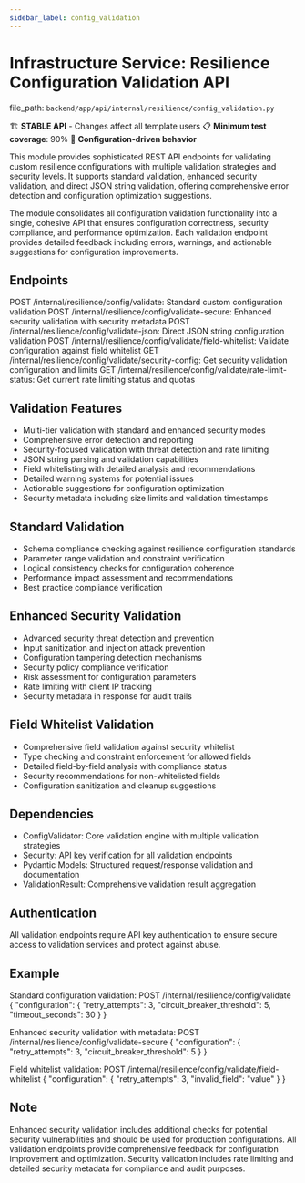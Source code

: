 ```yaml
---
sidebar_label: config_validation
---
```


# Infrastructure Service: Resilience Configuration Validation API

  file_path: `backend/app/api/internal/resilience/config_validation.py`

🏗️ **STABLE API** - Changes affect all template users
📋 **Minimum test coverage**: 90%
🔧 **Configuration-driven behavior**

This module provides sophisticated REST API endpoints for validating custom
resilience configurations with multiple validation strategies and security
levels. It supports standard validation, enhanced security validation, and
direct JSON string validation, offering comprehensive error detection and
configuration optimization suggestions.

The module consolidates all configuration validation functionality into a
single, cohesive API that ensures configuration correctness, security
compliance, and performance optimization. Each validation endpoint provides
detailed feedback including errors, warnings, and actionable suggestions
for configuration improvements.

## Endpoints

POST /internal/resilience/config/validate: Standard custom configuration validation
POST /internal/resilience/config/validate-secure: Enhanced security validation with security metadata
POST /internal/resilience/config/validate-json: Direct JSON string configuration validation
POST /internal/resilience/config/validate/field-whitelist: Validate configuration against field whitelist
GET  /internal/resilience/config/validate/security-config: Get security validation configuration and limits
GET  /internal/resilience/config/validate/rate-limit-status: Get current rate limiting status and quotas

## Validation Features

- Multi-tier validation with standard and enhanced security modes
- Comprehensive error detection and reporting
- Security-focused validation with threat detection and rate limiting
- JSON string parsing and validation capabilities
- Field whitelisting with detailed analysis and recommendations
- Detailed warning systems for potential issues
- Actionable suggestions for configuration optimization
- Security metadata including size limits and validation timestamps

## Standard Validation

- Schema compliance checking against resilience configuration standards
- Parameter range validation and constraint verification
- Logical consistency checks for configuration coherence
- Performance impact assessment and recommendations
- Best practice compliance verification

## Enhanced Security Validation

- Advanced security threat detection and prevention
- Input sanitization and injection attack prevention
- Configuration tampering detection mechanisms
- Security policy compliance verification
- Risk assessment for configuration parameters
- Rate limiting with client IP tracking
- Security metadata in response for audit trails

## Field Whitelist Validation

- Comprehensive field validation against security whitelist
- Type checking and constraint enforcement for allowed fields
- Detailed field-by-field analysis with compliance status
- Security recommendations for non-whitelisted fields
- Configuration sanitization and cleanup suggestions

## Dependencies

- ConfigValidator: Core validation engine with multiple validation strategies
- Security: API key verification for all validation endpoints
- Pydantic Models: Structured request/response validation and documentation
- ValidationResult: Comprehensive validation result aggregation

## Authentication

All validation endpoints require API key authentication to ensure
secure access to validation services and protect against abuse.

## Example

Standard configuration validation:
POST /internal/resilience/config/validate
{
"configuration": {
"retry_attempts": 3,
"circuit_breaker_threshold": 5,
"timeout_seconds": 30
}
}

Enhanced security validation with metadata:
POST /internal/resilience/config/validate-secure
{
"configuration": {
"retry_attempts": 3,
"circuit_breaker_threshold": 5
}
}

Field whitelist validation:
POST /internal/resilience/config/validate/field-whitelist
{
"configuration": {
"retry_attempts": 3,
"invalid_field": "value"
}
}

## Note

Enhanced security validation includes additional checks for potential
security vulnerabilities and should be used for production configurations.
All validation endpoints provide comprehensive feedback for configuration
improvement and optimization. Security validation includes rate limiting
and detailed security metadata for compliance and audit purposes.
